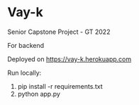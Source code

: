 # Vay-k

Senior Capstone Project - GT 2022

For backend

Deployed on https://vay-k.herokuapp.com

Run locally: 
1. pip install -r requirements.txt
2. python app.py

